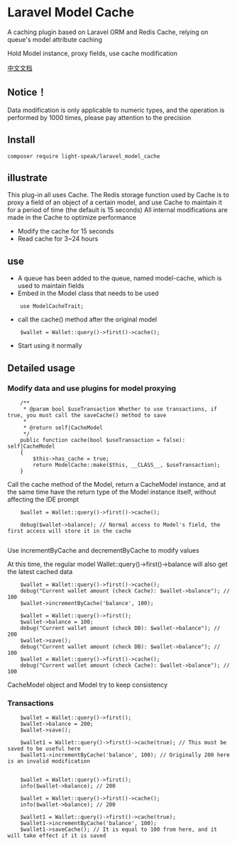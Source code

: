 # Laravel Model Cache

A caching plugin based on Laravel ORM and Redis Cache, relying on queue's model attribute caching

Hold Model instance, proxy fields, use cache modification

[中文文档](https://github.com/light-speak/laravel_model_cache/blob/v2.0.5/README_zh_CN.md)

## Notice！

Data modification is only applicable to numeric types, and the operation is performed by 1000 times, please pay
attention to the precision



## Install

```shell
composer require light-speak/laravel_model_cache
````

## illustrate

This plug-in all uses Cache. The Redis storage function used by Cache is to proxy a field of an object of a certain
model, and use Cache to maintain it for a period of time (the default is 15 seconds)
All internal modifications are made in the Cache to optimize performance

- Modify the cache for 15 seconds
- Read cache for 3~24 hours

## use

- A queue has been added to the queue, named model-cache, which is used to maintain fields
- Embed in the Model class that needs to be used

```injectablephp
    use ModelCacheTrait;
````

- call the cache() method after the original model

```injectablephp
    $wallet = Wallet::query()->first()->cache();
````

- Start using it normally

## Detailed usage

### Modify data and use plugins for model proxying

```injectablephp
    /**
     * @param bool $useTransaction Whether to use transactions, if true, you must call the saveCache() method to save
     *
     * @return self|CacheModel
     */
    public function cache(bool $useTransaction = false): self|CacheModel
    {
        $this->has_cache = true;
        return ModelCache::make($this, __CLASS__, $useTransaction);
    }
````

Call the cache method of the Model, return a CacheModel instance, and at the same time have the return type of the Model
instance itself, without affecting the IDE prompt

```injectablephp
    $wallet = Wallet::query()->first()->cache();
    
    debug($wallet->balance); // Normal access to Model's field, the first access will store it in the cache
 
````

Use incrementByCache and decrementByCache to modify values

At this time, the regular model Wallet::query()->first()->balance will also get the latest cached data

```injectablephp
    $wallet = Wallet::query()->first()->cache();
    debug("Current wallet amount (check Cache): $wallet->balance"); // 100
    $wallet->incrementByCache('balance', 100);

    $wallet = Wallet::query()->first();
    $wallet->balance = 100;
    debug("Current wallet amount (check DB): $wallet->balance"); // 200
    $wallet->save();
    debug("Current wallet amount (check DB): $wallet->balance"); // 100
    $wallet = Wallet::query()->first()->cache();
    debug("Current wallet amount (check Cache): $wallet->balance"); // 100
````

CacheModel object and Model try to keep consistency

### Transactions

```injectablephp
    $wallet = Wallet::query()->first();
    $wallet->balance = 200;
    $wallet->save();
    
    $wallet1 = Wallet::query()->first()->cache(true); // This must be saved to be useful here
    $wallet1->incrementByCache('balance', 100); // Originally 200 here is an invalid modification


    $wallet = Wallet::query()->first();
    info($wallet->balance); // 200
    
    $wallet = Wallet::query()->first()->cache();
    info($wallet->balance); // 200

    $wallet1 = Wallet::query()->first()->cache(true);
    $wallet1->incrementByCache('balance', 100);
    $wallet1->saveCache(); // It is equal to 100 from here, and it will take effect if it is saved
````